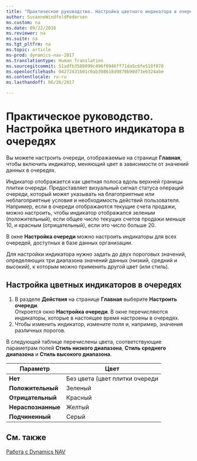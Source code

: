 ```yaml
---
title: "Практическое руководство. Настройка цветного индикатора в очередях"
author: SusanneWindfeldPedersen
ms.custom: na
ms.date: 09/22/2016
ms.reviewer: na
ms.suite: na
ms.tgt_pltfrm: na
ms.topic: article
ms-prod: dynamics-nav-2017
ms.translationtype: Human Translation
ms.sourcegitcommit: 51adfb3588099c496f0946ff71da5c6fe518f070
ms.openlocfilehash: 04272431b01c0ab398618d9878b90d73e6324abe
ms.contentlocale: ru-ru
ms.lasthandoff: 06/26/2017

---
```

    
# <a name="how-to-set-up-a-colored-indicator-on-cues"></a>Практическое руководство. Настройка цветного индикатора в очередях
Вы можете настроить очереди, отображаемые на странице **Главная**, чтобы включить индикатор, меняющий цвет в зависимости от значений данных в очередях. 

Индикатор отображается как цветная полоса вдоль верхней границы плитки очереди. Предоставляет визуальный сигнал статуса операций очереди, который может указывать на благоприятные или неблагоприятные условия и необходимость действий пользователя. Например, если в очереди отображаются текущие счета продажи, можно настроить, чтобы индикатор отображался зеленым (положительный), если общее число текущих счетов продажи меньше 10, и красным (отрицательный), если это число больше 20.

В окне **Настройка очереди** можно настроить индикаторы для всех очередей, доступных в базе данных организации.

Для настройки индикатора нужно задать до двух пороговых значений, определяющих три диапазона значений данных (низкий, средний и высокий), к которым можно применить другой цвет (или стиль).

## <a name="to-set-up-colored-indicators-on-cues"></a>Настройка цветных индикаторов в очередях
1. В разделе **Действия** на странице **Главная** выберите **Настроить очереди**.  
Откроется окно **Настройка очереди**. В окне перечисляются индикаторы, которые в настоящее время настроены в очередях.
2. Чтобы изменить индикатор, измените поля и, например, значения различных порогов.  

В следующей таблице перечислены цвета, соответствующие параметрам полей **Стиль низкого диапазона**, **Стиль среднего диапазона** и **Стиль высокого диапазона**.

|Параметр|Цвет|
|------|-----|
|**Нет**|Без цвета (цвет плитки очереди|
|**Положительный**|Зеленый|
|**Отрицательный**|Красный|
|**Нераспознанные**|Желтый|
|**Подчиненный**|Серый|

## <a name="see-also"></a>См. также
[Работа с Dynamics NAV](ui-work-product.md)


